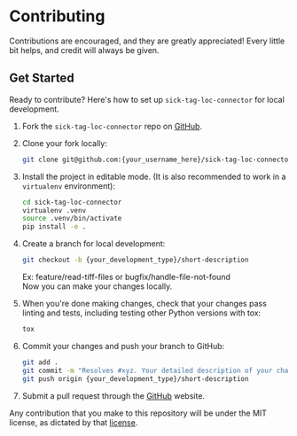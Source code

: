 # Contributing

Contributions are encouraged, and they are greatly appreciated! Every little bit helps, and credit will always be given.

## Get Started

Ready to contribute? Here's how to set up `sick-tag-loc-connector` for local development.

1. Fork the `sick-tag-loc-connector` repo on [GitHub](https://github.com/inorbit-ai/sick-tag-loc-connector).

2. Clone your fork locally:

    ```bash
    git clone git@github.com:{your_username_here}/sick-tag-loc-connector.git
    ```

3. Install the project in editable mode. (It is also recommended to work in a `virtualenv` environment):

    ```bash
    cd sick-tag-loc-connector
    virtualenv .venv
    source .venv/bin/activate
    pip install -e .
    ```

4. Create a branch for local development:

    ```bash
    git checkout -b {your_development_type}/short-description
    ```

   Ex: feature/read-tiff-files or bugfix/handle-file-not-found<br>
   Now you can make your changes locally.

5. When you're done making changes, check that your changes pass linting and tests, including testing other Python
   versions with tox:

    ```bash
    tox
    ```

6. Commit your changes and push your branch to GitHub:

    ```bash
    git add .
    git commit -m "Resolves #xyz. Your detailed description of your changes."
    git push origin {your_development_type}/short-description
    ```

7. Submit a pull request through the [GitHub](https://github.com/inorbit-ai/sick-tag-loc-connector/pulls) website.

Any contribution that you make to this repository will be under the MIT license, as dictated by that [license](https://opensource.org/licenses/MIT).
